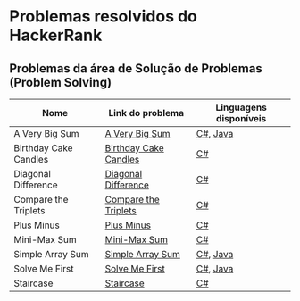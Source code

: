 # Problemas resolvidos do HackerRank

## Problemas da área de Solução de Problemas (Problem Solving)

| Nome                  | Link do problema                                                                             | Linguagens disponíveis                                                     |
|-----------------------|----------------------------------------------------------------------------------------------|----------------------------------------------------------------------------|
| A Very Big Sum        | [A Very Big Sum](https://www.hackerrank.com/challenges/a-very-big-sum/problem)               | [C#](C%23/A%23Very%23Big%23Sum.cs), [Java](Java/A%20Very%20Big%20Sum.java) |
| Birthday Cake Candles | [Birthday Cake Candles](https://www.hackerrank.com/challenges/birthday-cake-candles/problem) | [C#](C%23/Birthday%20Cake%20Candles.cs)                                    |
| Diagonal Difference   | [Diagonal Difference](https://www.hackerrank.com/challenges/diagonal-difference/problem)     | [C#](C%23/Diagonal%20Difference.cs)                                        |
| Compare the Triplets  | [Compare the Triplets](https://www.hackerrank.com/challenges/compare-the-triplets/problem)   | [C#](C%23/Compare%20the%20Triplets.cs)                                     |
| Plus Minus            | [Plus Minus](https://www.hackerrank.com/challenges/plus-minus/problem)                       | [C#](C%23/Plus%23Minus.cs)                                                 |
| Mini-Max Sum          | [Mini-Max Sum](https://www.hackerrank.com/challenges/mini-max-sum/problem)                   | [C#](C%23/Mini-Max%20Sum.cs)                                               |
| Simple Array Sum      | [Simple Array Sum](https://www.hackerrank.com/challenges/simple-array-sum/problem)           | [C#](C%23/Simple%20Array%20Sum.cs), [Java](Java/Simple%20Array%20Sum.java) |
| Solve Me First        | [Solve Me First](https://www.hackerrank.com/challenges/solve-me-first/problem)               | [C#](C%23/Solve%20me%20First.cs), [Java](Solve%20Me%20First.java)          |
| Staircase             | [Staircase](https://www.hackerrank.com/challenges/staircase/problem)                         | [C#](C%23/Staircase.cs)                                                    |
